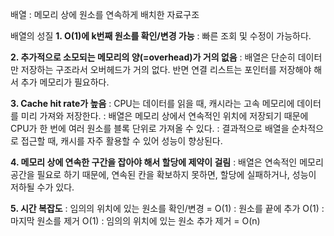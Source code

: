 배열 : 메모리 상에 원소를 연속하게 배치한 자료구조

배열의 성질
**1. O(1)에 k번째 원소를 확인/변경 가능**
: 빠른 조회 및 수정이 가능하다.

**2. 추가적으로 소모되는 메모리의 양(=overhead)가 거의 없음**
: 배열은 단순히 데이터만 저장하는 구조라서 오버헤드가 거의 없다. 반면 연결 리스트는 포인터를 저장해야 해서 추가 메모리가 필요하다.

**3. Cache hit rate가 높음**
: CPU는 데이터를 읽을 때, 캐시라는 고속 메모리에 데이터를 미리 가져와 저장한다.
: 배열은 메모리 상에서 연속적인 위치에 저장되기 때문에 CPU가 한 번에 여러 원소를 블록 단위로 가져올 수 있다.
: 결과적으로 배열을 순차적으로 접근할 때, 캐시를 자주 활용할 수 있어 성능이 향상된다.

**4. 메모리 상에 연속한 구간을 잡아야 해서 할당에 제약이 걸림**
: 배열은 연속적인 메모리 공간을 필요로 하기 때문에, 연속된 칸을 확보하지 못하면, 할당에 실패하거나, 성능이 저하될 수가 있다.


**5. 시간 복잡도**
: 임의의 위치에 있는 원소를 확인/변경 = O(1)
: 원소를 끝에 추가 O(1)
: 마지막 원소를 제거 O(1)
: 임의의 위치에 있는 원소 추가 제거 = O(n)
